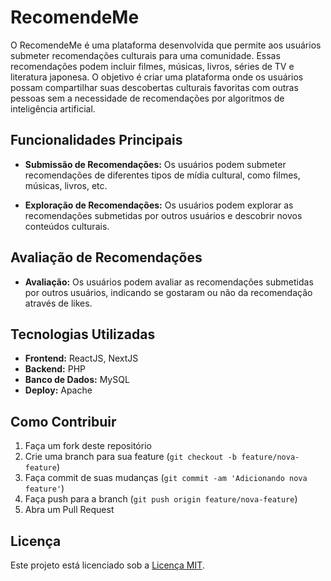 # RecomendeMe

O RecomendeMe é uma plataforma desenvolvida que permite aos usuários submeter recomendações culturais para uma comunidade. Essas recomendações podem incluir filmes, músicas, livros, séries de TV e literatura japonesa.  O objetivo é criar uma plataforma onde os usuários possam compartilhar suas descobertas culturais favoritas com outras pessoas sem a necessidade de recomendações por algoritmos de inteligência artificial.

## Funcionalidades Principais

- **Submissão de Recomendações:** Os usuários podem submeter recomendações de diferentes tipos de mídia cultural, como filmes, músicas, livros, etc.
  
- **Exploração de Recomendações:** Os usuários podem explorar as recomendações submetidas por outros usuários e descobrir novos conteúdos culturais.

  
## Avaliação de Recomendações

- **Avaliação:** Os usuários podem avaliar as recomendações submetidas por outros usuários, indicando se gostaram ou não da recomendação através de likes.

## Tecnologias Utilizadas

- **Frontend:** ReactJS, NextJS
- **Backend:** PHP
- **Banco de Dados:** MySQL
- **Deploy:** Apache

## Como Contribuir

1. Faça um fork deste repositório
2. Crie uma branch para sua feature (`git checkout -b feature/nova-feature`)
3. Faça commit de suas mudanças (`git commit -am 'Adicionando nova feature'`)
4. Faça push para a branch (`git push origin feature/nova-feature`)
5. Abra um Pull Request

## Licença

Este projeto está licenciado sob a [Licença MIT](LICENSE).

<!--

**Here are some ideas to get you started:**

🙋‍♀️ A short introduction - what is your organization all about?
🌈 Contribution guidelines - how can the community get involved?
👩‍💻 Useful resources - where can the community find your docs? Is there anything else the community should know?
🍿 Fun facts - what does your team eat for breakfast?
🧙 Remember, you can do mighty things with the power of [Markdown](https://docs.github.com/github/writing-on-github/getting-started-with-writing-and-formatting-on-github/basic-writing-and-formatting-syntax)
-->
